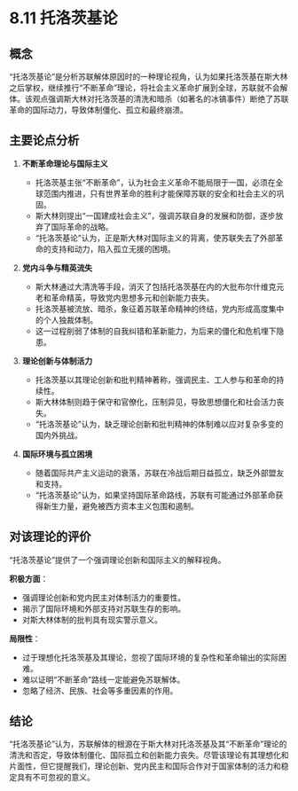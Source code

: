 # 8.11 托洛茨基论

## 概念

“托洛茨基论”是分析苏联解体原因时的一种理论视角，认为如果托洛茨基在斯大林之后掌权，继续推行“不断革命”理论，将社会主义革命扩展到全球，苏联就不会解体。该观点强调斯大林对托洛茨基的清洗和暗杀（如著名的冰镐事件）断绝了苏联革命的国际动力，导致体制僵化、孤立和最终崩溃。

## 主要论点分析

1. **不断革命理论与国际主义**
   * 托洛茨基主张“不断革命”，认为社会主义革命不能局限于一国，必须在全球范围内推进，只有世界革命的胜利才能保障苏联的安全和社会主义的巩固。
   * 斯大林则提出“一国建成社会主义”，强调苏联自身的发展和防御，逐步放弃了国际革命的战略。
   * “托洛茨基论”认为，正是斯大林对国际主义的背离，使苏联失去了外部革命的支持和动力，陷入孤立无援的困境。

2. **党内斗争与精英流失**
   * 斯大林通过大清洗等手段，消灭了包括托洛茨基在内的大批布尔什维克元老和革命精英，导致党内思想多元和创新能力丧失。
   * 托洛茨基被流放、暗杀，象征着苏联革命精神的终结，党内形成高度集中的个人独裁体制。
   * 这一过程削弱了体制的自我纠错和革新能力，为后来的僵化和危机埋下隐患。

3. **理论创新与体制活力**
   * 托洛茨基以其理论创新和批判精神著称，强调民主、工人参与和革命的持续性。
   * 斯大林体制则趋于保守和官僚化，压制异见，导致思想僵化和社会活力丧失。
   * “托洛茨基论”认为，缺乏理论创新和批判精神的体制难以应对复杂多变的国内外挑战。

4. **国际环境与孤立困境**
   * 随着国际共产主义运动的衰落，苏联在冷战后期日益孤立，缺乏外部盟友和支持。
   * “托洛茨基论”认为，如果坚持国际革命路线，苏联有可能通过外部革命获得新生力量，避免被西方资本主义包围和遏制。

## 对该理论的评价

“托洛茨基论”提供了一个强调理论创新和国际主义的解释视角。

**积极方面**：
* 强调理论创新和党内民主对体制活力的重要性。
* 揭示了国际环境和外部支持对苏联生存的影响。
* 对斯大林体制的批判具有现实警示意义。

**局限性**：
* 过于理想化托洛茨基及其理论，忽视了国际环境的复杂性和革命输出的实际困难。
* 难以证明“不断革命”路线一定能避免苏联解体。
* 忽略了经济、民族、社会等多重因素的作用。

## 结论

“托洛茨基论”认为，苏联解体的根源在于斯大林对托洛茨基及其“不断革命”理论的清洗和否定，导致体制僵化、国际孤立和创新能力丧失。尽管该理论有其理想化和片面性，但它提醒我们，理论创新、党内民主和国际合作对于国家体制的活力和稳定具有不可忽视的意义。